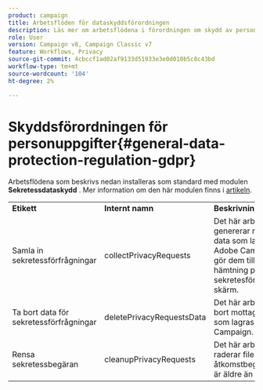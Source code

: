 ```yaml
---
product: campaign
title: Arbetsflöden för dataskyddsförordningen
description: Läs mer om arbetsflödena i förordningen om skydd av personuppgifter
role: User
version: Campaign v8, Campaign Classic v7
feature: Workflows, Privacy
source-git-commit: 4cbccf1ad02af9133d51933e3e0d010b5c8c43bd
workflow-type: tm+mt
source-wordcount: '104'
ht-degree: 2%

---
```



# Skyddsförordningen för personuppgifter{#general-data-protection-regulation-gdpr}


Arbetsflödena som beskrivs nedan installeras som standard med modulen **Sekretessdataskydd** . Mer information om den här modulen finns i [artikeln](https://helpx.adobe.com/se/campaign/kb/acc-privacy.html).

<table> 
 <tbody> 
  <tr> 
   <td> <strong>Etikett</strong><br /> </td> 
   <td> <strong>Internt namn</strong><br /> </td> 
   <td> <strong>Beskrivning</strong><br /> </td> 
  </tr> 
  <tr> 
   <td> <span class="uicontrol">Samla in sekretessförfrågningar</span> <br /> </td> 
   <td> <span class="uicontrol">collectPrivacyRequests</span> <br /> </td> 
   <td> Det här arbetsflödet genererar mottagarens data som lagras i Adobe Campaign och gör dem tillgängliga för hämtning på sekretesförfrågningens skärm.<br /> </td> 
  </tr> 
  <tr> 
   <td> <span class="uicontrol">Ta bort data för sekretessförfrågningar</span> <br /> </td> 
   <td> <span class="uicontrol">deletePrivacyRequestsData</span> <br /> </td> 
   <td> Det här arbetsflödet tar bort mottagarens data som lagras i Adobe Campaign.<br /> </td> 
  </tr> 
  <tr> 
   <td> <span class="uicontrol">Rensa sekretessbegäran</span> <br /> </td> 
   <td> <span class="uicontrol">cleanupPrivacyRequests</span> <br /> </td> 
   <td> Det här arbetsflödet raderar filer för åtkomstbegäran som är äldre än 90 dagar.<br /> </td> 
  </tr> 
 </tbody> 
</table>

